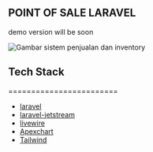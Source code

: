 ## POINT OF SALE LARAVEL
demo version will be soon

![Gambar sistem penjualan dan inventory](https://doc-0s-4k-docs.googleusercontent.com/docs/securesc/oul2cmrjld9njsu6hc1gvhqa8r3a562g/ffl5rbfdrh3gvomojlnb97qpmd37tfd5/1655803350000/18069956930127132817/06031978476590627260/1l5CxrJfK1zlfY8dck0yssGZ7alOsy-Fe?e=view&ax=ACxEAsY-xcOLDu92D8lI64n8-bvfuHjlIFFsRyrNwHxOsHIPSaZjLHlO3WeryFDwPmTfKjNvxEwFg7pQFreYyIL5oYq1NYm8qzA_RLsUrKB8Vx-XNVIvsKPZtmsVG-Gw21-hmT_6QmP6cjwyOf_FO1AbegAbmBIe8KQcmqsYSNpKPAf4SiVdFElMLVgxlWzhelT2KD95Q72JFFfQZdgInVVLOTfXBcuimb5sdB-h7_xHTjsPgIyC8GP5jJnCRGo_rim45zyVdpQJNslSYuDij1cyapIbplmPcxULBHb0S0dkoaq9gG3y4FZwGhH3sVtHp7Cwv2ns6SxeqQTK5QlKVFz-tjXgYfEY2TX9lORbw--BBBUs7YKNmHmTATxrHZP1c6pnp6IYGRwp42TCItVeJW4ZQy7o23XohOu2UpWMHFnVtuXM-jfSouUHQtuZZOkjfh-fHqsX6vpucMvH7MdhFLq-vtxLNZ9mfLDSgCcj0b6dYYBGQSoedNXZasBLIwrAQln5ppL8ochu2AjapIvXpQL0cqO5xdyeOXH4QKVrNZjcfpD1LlMQJS1iq_m3IfCqi5Kq0bW40cKd3oeyUnVFwNbmm-zeErihAjzTaBVL0iFzQQO5-jjVGoBPCVoBcK2hBIc6Pydyj8CaUu_aq0-QFuOevBwHUGUrlCOcuzXqcAnuiNRmQz4YP7mwhO3615q9P5HLyQ5dQSF3YuUL7t1MMx0S6RxwFUHeRXxuvGZdp4lGrXu7m0xKjNk&authuser=0&nonce=i80u8ko6j74p8&user=06031978476590627260&hash=ir7cgi5g29v4d5aqjrasqr5oefgd0qvg)

## Tech Stack
========================
* [laravel](https://laravel.com)
* [laravel-jetstream](https://jetstream.laravel.com)
* [livewire](https://laravel-livewire.com)
* [Apexchart](https://apexcharts.com)
* [Tailwind](https://tailwindcss.com)
